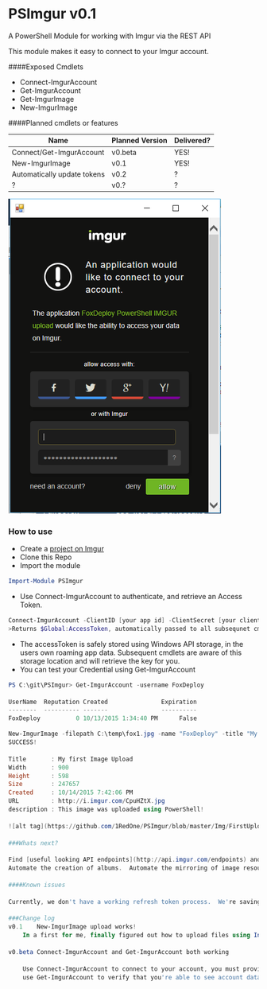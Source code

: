 # PSImgur v0.1
A PowerShell Module for working with Imgur via the REST API

This module makes it easy to connect to your Imgur account. 
   
####Exposed Cmdlets

* Connect-ImgurAccount
* Get-ImgurAccount
* Get-ImgurImage
* New-ImgurImage

####Planned cmdlets or features

Name  | Planned Version | Delivered?
------------- | ------------- | --- 
Connect/Get-ImgurAccount | v0.beta | YES!
New-ImgurImage | v0.1 | YES!
Automatically update tokens | v0.2 | ?
? | v0.? | ?

![alt tag](https://github.com/1RedOne/PSImgur/blob/master/Img/OAuthWindow.png)

### How to use

* Create a [project on Imgur](https://api.imgur.com/oauth2/addclient) 
* Clone this Repo
* Import the module
```PowerShell
Import-Module PSImgur
```
* Use Connect-ImgurAccount to authenticate, and retrieve an Access Token.  
```PowerShell
Connect-ImgurAccount -ClientID [your app id] -ClientSecret [your client secret]
>Returns $Global:AccessToken, automatically passed to all subsequnet cmdlets
```
* The accessToken is safely stored using Windows API storage, in the users own roaming app data.  Subsequent cmdlets are aware of this storage location and will retrieve the key for you.
* You can test your Credential using Get-ImgurAccount
```PowerShell
PS C:\git\PSImgur> Get-ImgurAccount -username FoxDeploy 

UserName  Reputation Created               Expiration
--------  ---------- -------               ----------
FoxDeploy          0 10/13/2015 1:34:40 PM      False
```

```PowerShell
New-ImgurImage -filepath C:\temp\fox1.jpg -name "FoxDeploy" -title "My first Image Upload" -description "This image was uploaded using PowerShell!"
SUCCESS!

Title       : My first Image Upload
Width       : 900
Height      : 598
Size        : 247657
Created     : 10/14/2015 7:42:06 PM
URL         : http://i.imgur.com/CpuHZtX.jpg
description : This image was uploaded using PowerShell!

![alt tag](https://github.com/1RedOne/PSImgur/blob/master/Img/FirstUpload.png)

###Whats next?

Find [useful looking API endpoints](http://api.imgur.com/endpoints) and write wrappers for using them, using Get-ImgurAccount as an example.  
Automate the creation of albums.  Automate the mirroring of image resources from other sites.  Automate everything!

####Known issues

Currently, we don't have a working refresh token process.  We're saving the refresh token, but not doing anything with it.  In a future verson

###Change log
v0.1    New-ImgurImage upload works!
    In a first for me, finally figured out how to upload files using Invoke-WebRequest.  Awww yeessss!

v0.beta Connect-ImgurAccount and Get-ImgurAccount both working

    Use Connect-ImgurAccount to connect to your account, you must provide your client secret and client ID.  
    use Get-ImgurAccount to verify that you're able to see account data
